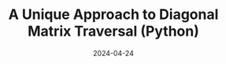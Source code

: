 ---
draft: false
title: "A Unique Approach to Diagonal Matrix Traversal (Python)"
description: "An algorithm to traverse across a square matrix diagonally."
date: 2024-04-24
url: /blog/diagonal_traversal
---